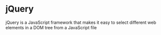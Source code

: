 # jQuery
jQuery is a JavaScript framework that makes it easy to select different web elements in a DOM tree from a JavaScript file
